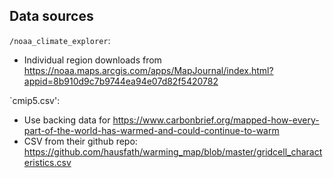 ## Data sources

`/noaa_climate_explorer`:

* Individual region downloads from https://noaa.maps.arcgis.com/apps/MapJournal/index.html?appid=8b910d9c7b9744ea94e07d82f5420782

`cmip5.csv':

* Use backing data for https://www.carbonbrief.org/mapped-how-every-part-of-the-world-has-warmed-and-could-continue-to-warm
* CSV from their github repo: https://github.com/hausfath/warming_map/blob/master/gridcell_characteristics.csv
